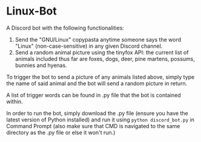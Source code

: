 # Linux-Bot

A Discord bot with the following functionalities:
  1) Send the "GNU/Linux" copypasta anytime someone says the word "Linux" (non-case-sensitive) in any given Discord channel.
  2) Send a random animal picture using the tinyfox API: the current list of animals included thus far are foxes, dogs, deer, pine martens, possums, bunnies and hyenas.

To trigger the bot to send a picture of any animals listed above, simply type the name of said animal and the bot will send a random picture in return.

A list of trigger words can be found in .py file that the bot is contained within.



In order to run the bot, simply download the .py file (ensure you have the latest version of Python installed) and run it using  ```python discord_bot.py``` in Command Prompt (also make sure that CMD is navigated to the same directory as the .py file or else it won't run.)


